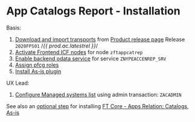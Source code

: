 # App Catalogs Report - Installation

Basis:

1. [Download and import transports](../../inst/step-1.md) from [Product release page](https://github.com/fioritracker/ac/releases) Release `2020FPS01` /*{{ prod.ac.latestrel }}*/
2. [Activate Frontend ICF nodes](../../inst/step-2.md) for node `zftappcatrep`
3. [Enable backend odata service](../../inst/step-3.md) for service `ZNYPEACCENREP_SRV`
4. [Assign pfcg roles](../../inst/step-3.md)
5. [Install As-is plugin](../../inst/asis.md)

UX Lead:

1. [Configure Managed systems list](../../inst/step-1.md) using admin transaction: `ZACADMIN`

See also an [optional step](inst-opt.md) for installing [FT Core - Apps Relation: Catalogs, As-is](../../../ft-apps-rel-cats-asis/FPS01/main/)